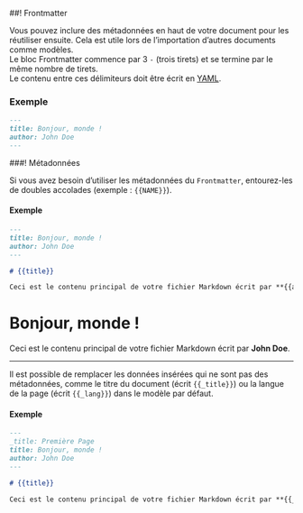 ##! Frontmatter

Vous pouvez inclure des métadonnées en haut de votre document pour les réutiliser ensuite. Cela est utile lors de l’importation d’autres documents comme modèles.  
Le bloc Frontmatter commence par 3 `-` (trois tirets) et se termine par le même nombre de tirets.  
Le contenu entre ces délimiteurs doit être écrit en [YAML](https://docs.ansible.com/ansible/latest/reference_appendices/YAMLSyntax.html).

### Exemple

```md
---     
title: Bonjour, monde !
author: John Doe
---
```

###! Métadonnées

Si vous avez besoin d’utiliser les métadonnées du `Frontmatter`, entourez-les de doubles accolades (exemple : `{{NAME}}`).

#### Exemple

```md
---     
title: Bonjour, monde !
author: John Doe
---     

# {{title}}

Ceci est le contenu principal de votre fichier Markdown écrit par **{{author}}**.

```

# Bonjour, monde !

Ceci est le contenu principal de votre fichier Markdown écrit par **John Doe**.

---

Il est possible de remplacer les données insérées qui ne sont pas des métadonnées, comme le titre du document (écrit `{{_title}}`) ou la langue de la page (écrit `{{_lang}}`) dans le modèle par défaut.

#### Exemple

```md
---
_title: Première Page
title: Bonjour, monde !
author: John Doe
---     

# {{title}}

Ceci est le contenu principal de votre fichier Markdown écrit par **{{_meta.author}}**.

```  
